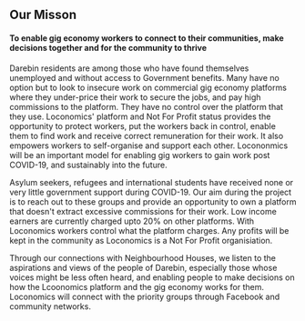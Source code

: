 ## Our Misson

#### To enable gig economy workers to connect to their communities, make decisions together and for the community to thrive

Darebin residents are among those who have found themselves unemployed and without
access to Government benefits. Many have no option but to look to insecure work on
commercial gig economy platforms where they under-price their work to secure the jobs,
and pay high commissions to the platform. They have no control over the platform that
they use. Loconomics' platform and Not For Profit status provides the opportunity
to protect workers, put the workers back in control, enable them to find work and receive
correct remuneration for their work. It also empowers workers to self-organise and support
each other.
Locononmics will be an important model for enabling gig workers to gain work post
COVID-19, and sustainably into the future.

Asylum seekers, refugees and international students have received none or very little
government support during COVID-19. Our aim during the project is to reach out to these
groups and provide an opportunity to own a platform that doesn't extract excessive
commissions for their work. Low income earners are currently charged upto 20% on other platforms. 
With Loconomics workers control what the platform charges. 
Any profits will be kept in the community as Loconomics is a Not For Profit organisiation.

Through our connections with Neighbourhood Houses, we listen to the aspirations and
views of the people of Darebin, especially those whose voices might be less often
heard, and enabling people to make decisions on how the Lcoonomics platform and the
gig economy works for them. Loconomics will connect with the priority groups through
Facebook and community networks.
